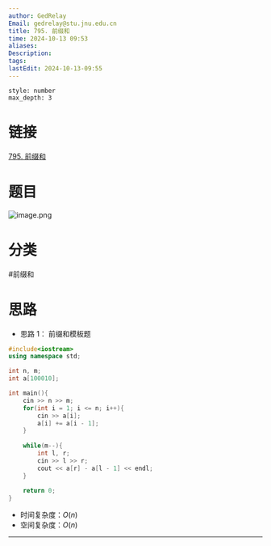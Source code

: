 ```yaml
---
author: GedRelay
Email: gedrelay@stu.jnu.edu.cn
title: 795. 前缀和
time: 2024-10-13 09:53
aliases: 
Description: 
tags: 
lastEdit: 2024-10-13-09:55
---
```


```toc
style: number
max_depth: 3
```

# 链接
[795. 前缀和](https://www.acwing.com/problem/content/797/) 

# 题目
![image.png](https://ged-pic-bed.oss-cn-guangzhou.aliyuncs.com/img/202410130954500.png)


# 分类
#前缀和 

# 思路
- 思路 1：
前缀和模板题


```cpp
#include<iostream>
using namespace std;

int n, m;
int a[100010];

int main(){
    cin >> n >> m;
    for(int i = 1; i <= n; i++){
        cin >> a[i];
        a[i] += a[i - 1];
    }
    
    while(m--){
        int l, r;
        cin >> l >> r;
        cout << a[r] - a[l - 1] << endl;
    }
    
    return 0;
}
```


- 时间复杂度：${O\left( n \right)  }$ 
- 空间复杂度：${O\left( n \right)  }$ 


---

